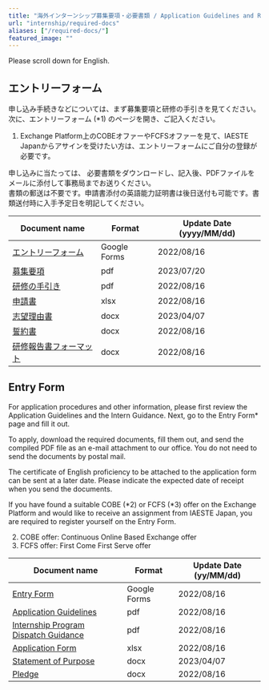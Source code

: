 ```yaml
---
title: "海外インターンシップ募集要項・必要書類 / Application Guidelines and Required Documents for Overseas Internships"
url: "internship/required-docs"
aliases: ["/required-docs/"]
featured_image: ""
---
```


Please scroll down for English.

## エントリーフォーム

申し込み手続きなどについては、まず募集要項と研修の手引きを見てください。  
次に、エントリーフォーム (*1) のページを開き、ご記入ください。

1. Exchange Platform上のCOBEオファーやFCFSオファーを見て、IAESTE Japanからアサインを受けたい方は、エントリーフォームにご自分の登録が必要です。

申し込みに当たっては、 必要書類をダウンロードし、記入後、PDFファイルをメールに添付して事務局までお送りください。  
書類の郵送は不要です。申請書添付の英語能力証明書は後日送付も可能です。書類送付時に入手予定日を明記してください。

| Document name | Format | Update Date (yyyy/MM/dd) |
| ------------- | ------ | ------------------------ |
| [エントリーフォーム](https://docs.google.com/forms/d/e/1FAIpQLSdO6-HHW3G9rJYS2iweHsTidvdFs9IPtsPqyyTbE97s0381BA/viewform) | Google Forms | 2022/08/16 |
| [募集要項](https://github.com/iaeste-japan/www/blob/Miwashotaro-patch-1/hugo/static/files/internship/required-docs/application-form-fy2024-ja-v2023720.xlsx) | pdf | 2023/07/20 |
| [研修の手引き](/files/internship/required-docs/internship-dispatch-guidance-fy2023-ja-v20220816.pdf) | pdf | 2022/08/16 |
| [申請書](/files/internship/required-docs/application-form-fy2023-v20220816.xlsx)             | xlsx | 2022/08/16 |
| [志望理由書](/files/internship/required-docs/statement-of-purpose-v20230407.docx)             | docx | 2023/04/07 |
| [誓約書](/files/internship/required-docs/pledge-ja-v20220816.docx)                           | docx | 2022/08/16 |
| [研修報告書フォーマット](/files/internship/required-docs/training-report-format-v20220816.docx)   | docx | 2022/08/16 |

## Entry Form

For application procedures and other information, please first review the Application Guidelines and the Intern Guidance. Next, go to the Entry Form* page and fill it out.

To apply, download the required documents, fill them out, and send the compiled PDF file as an e-mail attachment to our office. You do not need to send the documents by postal mail.

The certificate of English proficiency to be attached to the application form can be sent at a later date. Please indicate the expected date of receipt when you send the documents.

If you have found a suitable COBE (*2) or FCFS (*3) offer on the Exchange Platform and would like to receive an assignment from IAESTE Japan, you are required to register yourself on the Entry Form.

2. COBE offer: Continuous Online Based Exchange offer  
3. FCFS offer: First Come First Serve offer

| Document name | Format | Update Date (yy/MM/dd) |
|---------------|--------|-----------------------|
| [Entry Form](https://docs.google.com/forms/d/e/1FAIpQLSdO6-HHW3G9rJYS2iweHsTidvdFs9IPtsPqyyTbE97s0381BA/viewform) | Google Forms | 2022/08/16 |
| [Application Guidelines](/files/internship/required-docs/application-guidelines-fy2023-en-v20220816.pdf) | pdf  | 2022/08/16 |
| [Internship Program Dispatch Guidance](/files/internship/required-docs/internship-dispatch-guidance-fy2023-en-v20220816.pdf)  | pdf  | 2022/08/16 |
| [Application Form](/files/internship/required-docs/application-form-fy2023-v20220816.xlsx)               | xlsx | 2022/08/16 |
| [Statement of Purpose](/files/internship/required-docs/statement-of-purpose-v20230407.docx)              | docx | 2023/04/07 |
| [Pledge](/files/internship/required-docs/pledge-en-v20220816.docx)                                       | docx | 2022/08/16 |

